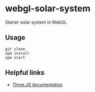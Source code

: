 # webgl-solar-system

Starter solar system in WebGL

## Usage

    git clone
    npm install
    npm start

## Helpful links

- [Three.JS documentation](https://threejs.org/docs/)